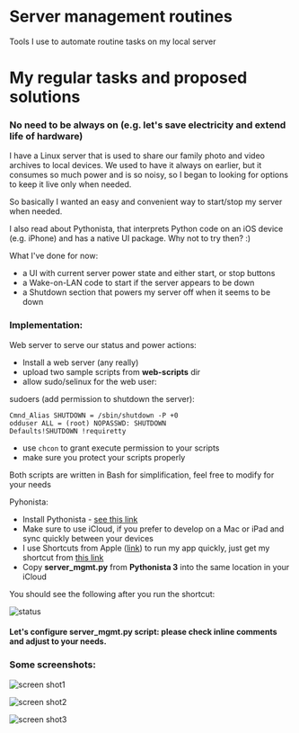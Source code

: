 # Server management routines
Tools I use to automate routine tasks on my local server


# My regular tasks and proposed solutions
### No need to be always on (e.g. let's save electricity and extend life of hardware)
I have a Linux server that is used to share our family photo and video archives to local devices. We used to have it 
always on earlier, but it consumes so much power and is so noisy, so I began to looking for options to keep it live only
 when needed.
 
 So basically I wanted an easy and convenient way to start/stop my server when needed.
 
 I also read about Pythonista, that interprets Python code on an iOS device (e.g. iPhone) and has a native UI package. 
 Why not to try then? :)
 
 What I've done for now:
 - a UI with current server power state and either start, or stop buttons
 - a Wake-on-LAN code to start if the server appears to be down
 - a Shutdown section that powers my server off when it seems to be down
 
### Implementation:
Web server to serve our status and power actions:
- Install a web server (any really)
- upload two sample scripts from **web-scripts** dir
- allow sudo/selinux for the web user:

sudoers (add permission to shutdown the server):
```
Cmnd_Alias SHUTDOWN = /sbin/shutdown -P +0
odduser ALL = (root) NOPASSWD: SHUTDOWN
Defaults!SHUTDOWN !requiretty
```
- use `chcon` to grant execute permission to your scripts
- make sure you protect your scripts properly

Both scripts are written in Bash for simplification, feel free to modify for your needs

Pyhonista:
- Install Pythonista - [see this link](https://omz-software.com/pythonista/)
- Make sure to use iCloud, if you prefer to develop on a Mac or iPad and sync quickly between your devices
- I use Shortcuts from Apple ([link](https://apps.apple.com/us/app/shortcuts/id915249334)) to run my app quickly, just
get my shortcut from [this link](https://www.icloud.com/shortcuts/10147676d9cb42169c888a725594dd2f)
- Copy **server_mgmt.py** from **Pythonista 3** into the same location in your iCloud

You should see the following after you run the shortcut:

![status](https://vyakovlev.com/projects/srv-mgmt-pythonista/status1.png)

#### Let's configure **server_mgmt.py** script: please check inline comments and adjust to your needs.

### Some screenshots:

![screen shot1](https://vyakovlev.com/projects/srv-mgmt-pythonista/sc1.png)

![screen shot2](https://vyakovlev.com/projects/srv-mgmt-pythonista/sc2.png)

![screen shot3](https://vyakovlev.com/projects/srv-mgmt-pythonista/sc3.png)
